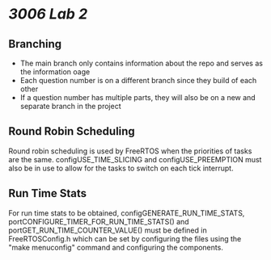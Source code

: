 # _3006 Lab 2_

## Branching

 * The main branch only contains information about the repo and serves as the information oage
 * Each question number is on a different branch since they build of each other
 * If a question number has multiple parts, they will also be on a new and separate branch in the project
 
## Round Robin Scheduling

Round robin scheduling is used by FreeRTOS when the priorities of tasks are the same. configUSE_TIME_SLICING and configUSE_PREEMPTION must also be in use to allow for the tasks to switch on each tick interrupt.

## Run Time Stats

For run time stats to be obtained, configGENERATE_RUN_TIME_STATS, portCONFIGURE_TIMER_FOR_RUN_TIME_STATS() and portGET_RUN_TIME_COUNTER_VALUE() must be defined in FreeRTOSConfig.h which can be set by configuring the files using the "make menuconfig" command and configuring the components.
